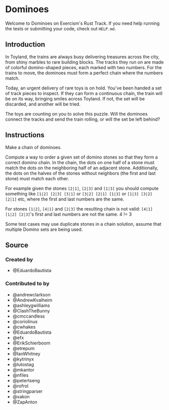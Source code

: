 # Dominoes

Welcome to Dominoes on Exercism's Rust Track.
If you need help running the tests or submitting your code, check out `HELP.md`.

## Introduction

In Toyland, the trains are always busy delivering treasures across the city, from shiny marbles to rare building blocks.
The tracks they run on are made of colorful domino-shaped pieces, each marked with two numbers.
For the trains to move, the dominoes must form a perfect chain where the numbers match.

Today, an urgent delivery of rare toys is on hold.
You've been handed a set of track pieces to inspect.
If they can form a continuous chain, the train will be on its way, bringing smiles across Toyland.
If not, the set will be discarded, and another will be tried.

The toys are counting on you to solve this puzzle.
Will the dominoes connect the tracks and send the train rolling, or will the set be left behind?

## Instructions

Make a chain of dominoes.

Compute a way to order a given set of domino stones so that they form a correct domino chain.
In the chain, the dots on one half of a stone must match the dots on the neighboring half of an adjacent stone.
Additionally, the dots on the halves of the stones without neighbors (the first and last stone) must match each other.

For example given the stones `[2|1]`, `[2|3]` and `[1|3]` you should compute something
like `[1|2] [2|3] [3|1]` or `[3|2] [2|1] [1|3]` or `[1|3] [3|2] [2|1]` etc, where the first and last numbers are the same.

For stones `[1|2]`, `[4|1]` and `[2|3]` the resulting chain is not valid: `[4|1] [1|2] [2|3]`'s first and last numbers are not the same.
4 != 3

Some test cases may use duplicate stones in a chain solution, assume that multiple Domino sets are being used.

## Source

### Created by

- @EduardoBautista

### Contributed to by

- @andrewclarkson
- @AndrewKvalheim
- @ashleygwilliams
- @ClashTheBunny
- @cmccandless
- @coriolinus
- @cwhakes
- @EduardoBautista
- @efx
- @ErikSchierboom
- @etrepum
- @IanWhitney
- @kytrinyx
- @lutostag
- @mkantor
- @nfiles
- @petertseng
- @rofrol
- @stringparser
- @xakon
- @ZapAnton